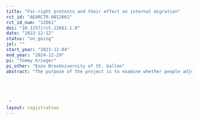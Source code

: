 ```yaml
---
title: "Far-right protests and their effect on internal migration"
rct_id: "AEARCTR-0012661"
rct_id_num: "12661"
doi: "10.1257/rct.12661-1.0"
date: "2023-12-12"
status: "on_going"
jel: ""
start_year: "2023-12-04"
end_year: "2024-12-29"
pi: "Tommy Krieger"
pi_other: "Enzo BroxUniversity of St. Gallen"
abstract: "The purpose of the project is to examine whether people adjust their location decisions due to far-right mass protests. This experiment constitutes the second part of this project. In the first part, we provide some empirical evidence in favor of the hypothesis that far-right protests have a negative impact on internal migration. The purpose of the experiment is twofold. First, we want to substantiate the results of the first part of the project with experimental evidence. Second, we want to get a better understanding about how people update their views about a place if they learn about the existence of far-right protests. To reach these objectives, we use a stated-preference choice experiment. More specifically, we pose a variety of randomized location choices between two  hypothetical cities to a representative sample of Germans (aged 18 - 44). The cities are characterized by six different attributes. The presence of far-right protests is one of these attributes. In the first part of the experiment, participants are asked to decided which place they prefer as place of residence. In the second part, we ask for specific expectation, for instance with regard to security concerns and medium-run economic development. 


 "
layout: registration
---
```


